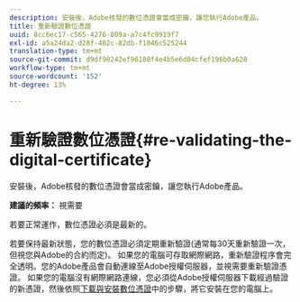 ```yaml
---
description: 安裝後，Adobe核發的數位憑證會當成密鑰，讓您執行Adobe產品。
title: 重新驗證數位憑證
uuid: 8cc6ec17-c565-4276-809a-a7c4fc9919f7
exl-id: a5a24da2-d28f-402c-82db-f1046c525244
translation-type: tm+mt
source-git-commit: d9df90242ef96188f4e4b5e6d04cfef196b0a628
workflow-type: tm+mt
source-wordcount: '152'
ht-degree: 13%

---
```


# 重新驗證數位憑證{#re-validating-the-digital-certificate}

安裝後，Adobe核發的數位憑證會當成密鑰，讓您執行Adobe產品。

**建議的頻率：** 視需要

若要正常運作，數位憑證必須是最新的。

若要保持最新狀態，您的數位憑證必須定期重新驗證(通常每30天重新驗證一次，但視您與Adobe的合約而定)。 如果您的電腦可存取網際網路，重新驗證程序會完全透明。您的Adobe產品會自動連線至Adobe授權伺服器，並視需要重新驗證憑證。 如果您的電腦沒有網際網路連線，您必須從Adobe授權伺服器下載經過驗證的新憑證，然後依照[下載與安裝數位憑證](../../../home/c-inst-svr/c-install-ins-svr/t-install-proc-inst-svr-dpu/c-dnld-dgtl-cert/c-dnld-dgtl-cert.md#concept-4f79c240492f4e52b6375b4b3bbefa17)中的步驟，將它安裝在您的電腦上。
